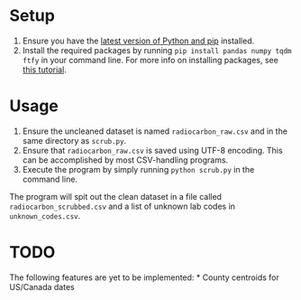 # Setup

1.  Ensure you have the [latest version of Python and pip](https://www.python.org/downloads/) installed. 
2.  Install the required packages by running ``pip install pandas numpy tqdm ftfy`` in your command line. For more info on installing packages, see [this tutorial](https://packaging.python.org/tutorials/installing-packages/).

# Usage

1.  Ensure the uncleaned dataset is named ``radiocarbon_raw.csv`` and in the same directory as ``scrub.py``. 
2.  Ensure that ``radiocarbon_raw.csv`` is saved using UTF-8 encoding. This can be accomplished by most CSV-handling programs.
3.  Execute the program by simply running ``python scrub.py`` in the command line.

The program will spit out the clean dataset in a file called ``radiocarbon_scrubbed.csv`` and a list of unknown lab codes in ``unknown_codes.csv``. 

# TODO

The following features are yet to be implemented:
    * County centroids for US/Canada dates

